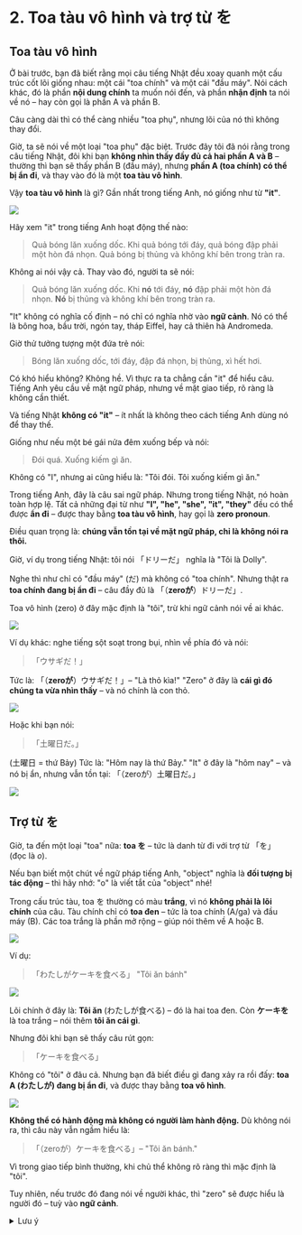 # 2. Toa tàu vô hình và trợ từ を

## Toa tàu vô hình

Ở bài trước, bạn đã biết rằng mọi câu tiếng Nhật đều xoay quanh một cấu trúc cốt lõi giống nhau: một cái "toa chính" và một cái "đầu máy". Nói cách khác, đó là phần **nội dung chính** ta muốn nói đến, và phần **nhận định** ta nói về nó – hay còn gọi là phần A và phần B.

Câu càng dài thì có thể càng nhiều "toa phụ", nhưng lõi của nó thì không thay đổi.

Giờ, ta sẽ nói về một loại "toa phụ" đặc biệt. Trước đây tôi đã nói rằng trong câu tiếng Nhật, đôi khi bạn **không nhìn thấy đầy đủ cả hai phần A và B** – thường thì bạn sẽ thấy phần B (đầu máy), nhưng **phần A (toa chính) có thể bị ẩn đi**, và thay vào đó là một **toa tàu vô hình**.

Vậy **toa tàu vô hình** là gì? Gần nhất trong tiếng Anh, nó giống như từ **"it"**.

![](media/image75.webp)

Hãy xem "it" trong tiếng Anh hoạt động thế nào:

> Quả bóng lăn xuống dốc.
> Khi quả bóng tới đáy, quả bóng đập phải một hòn đá nhọn.
> Quả bóng bị thủng và không khí bên trong tràn ra.

Không ai nói vậy cả. Thay vào đó, người ta sẽ nói:

> Quả bóng lăn xuống dốc.
> Khi **nó** tới đáy, **nó** đập phải một hòn đá nhọn.
> **Nó** bị thủng và không khí bên trong tràn ra.

"It" không có nghĩa cố định – nó chỉ có nghĩa nhờ vào **ngữ cảnh**. Nó có thể là bông hoa, bầu trời, ngón tay, tháp Eiffel, hay cả thiên hà Andromeda.

Giờ thử tưởng tượng một đứa trẻ nói:

> Bóng lăn xuống dốc,
> tới đáy, đập đá nhọn,
> bị thủng, xì hết hơi.

Có khó hiểu không? Không hề. Vì thực ra ta chẳng cần "it" để hiểu câu. Tiếng Anh yêu cầu về mặt ngữ pháp, nhưng về mặt giao tiếp, rõ ràng là không cần thiết.

Và tiếng Nhật **không có "it"** – ít nhất là không theo cách tiếng Anh dùng nó để thay thế.

Giống như nếu một bé gái nửa đêm xuống bếp và nói:

> Đói quá. Xuống kiếm gì ăn.

Không có "I", nhưng ai cũng hiểu là: "Tôi đói. Tôi xuống kiếm gì ăn."

Trong tiếng Anh, đây là câu sai ngữ pháp. Nhưng trong tiếng Nhật, nó hoàn toàn hợp lệ. Tất cả những đại từ như **"I", "he", "she", "it", "they"** đều có thể được **ẩn đi** – được thay bằng **toa tàu vô hình**, hay gọi là **zero pronoun**.

Điều quan trọng là: **chúng vẫn tồn tại về mặt ngữ pháp, chỉ là không nói ra thôi.**

Giờ, ví dụ trong tiếng Nhật: tôi nói 「ドリーだ」 nghĩa là "Tôi là Dolly".

Nghe thì như chỉ có "đầu máy" (だ) mà không có "toa chính". Nhưng thật ra **toa chính đang bị ẩn đi** – câu đầy đủ là 「（**zeroが**）ドリーだ」.

Toa vô hình (zero) ở đây mặc định là "tôi", trừ khi ngữ cảnh nói về ai khác.

![](media/image975.webp)


Ví dụ khác: nghe tiếng sột soạt trong bụi, nhìn về phía đó và nói:

> 「ウサギだ！」

Tức là: 「（**zeroが**）ウサギだ！」– "Là thỏ kìa!"
"Zero" ở đây là **cái gì đó chúng ta vừa nhìn thấy** – và nó chính là con thỏ.

![](media/image617.webp)

Hoặc khi bạn nói:

> 「土曜日だ。」

(土曜日 = thứ Bảy)
Tức là: "Hôm nay là thứ Bảy."
"It" ở đây là "hôm nay" – và nó bị ẩn, nhưng vẫn tồn tại: 「（zeroが）土曜日だ。」

![](media/image490.webp)

## Trợ từ を

Giờ, ta đến một loại "toa" nữa: **toa を** – tức là danh từ đi với trợ từ 「を」 (đọc là *o*).

Nếu bạn biết một chút về ngữ pháp tiếng Anh, "object" nghĩa là **đối tượng bị tác động** – thì hãy nhớ: "o" là viết tắt của "object" nhé!

Trong cấu trúc tàu, toa を thường có màu **trắng**, vì nó **không phải là lõi chính** của câu.
Tàu chính chỉ có **toa đen** – tức là toa chính (A/ga) và đầu máy (B).
Các toa trắng là phần mở rộng – giúp nói thêm về A hoặc B.

![](media/image77.webp)

Ví dụ:

> 「わたしがケーキを食べる」
> "Tôi ăn bánh"

![](media/image146.webp)

Lõi chính ở đây là: **Tôi ăn** (わたしが食べる) – đó là hai toa đen. Còn **ケーキを** là toa trắng – nói thêm **tôi ăn cái gì**.

Nhưng đôi khi bạn sẽ thấy câu rút gọn:

> 「ケーキを食べる」

Không có "tôi" ở đâu cả. Nhưng bạn đã biết điều gì đang xảy ra rồi đấy: **toa A (わたしが) đang bị ẩn đi**, và được thay bằng **toa vô hình**.

![](media/image280.webp)

**Không thể có hành động mà không có người làm hành động.** Dù không nói ra, thì câu này vẫn ngầm hiểu là:

> 「（zeroが）ケーキを食べる」– "Tôi ăn bánh."

Vì trong giao tiếp bình thường, khi chủ thể không rõ ràng thì mặc định là "tôi".

Tuy nhiên, nếu trước đó đang nói về người khác, thì "zero" sẽ được hiểu là người đó – tuỳ vào **ngữ cảnh**.


<details>
<summary>Lưu ý</summary>	
Như hình minh hoạ, **trợ từ tiếng Nhật luôn gắn với từ đứng TRƯỚC nó**, không phải từ sau.
</details>
